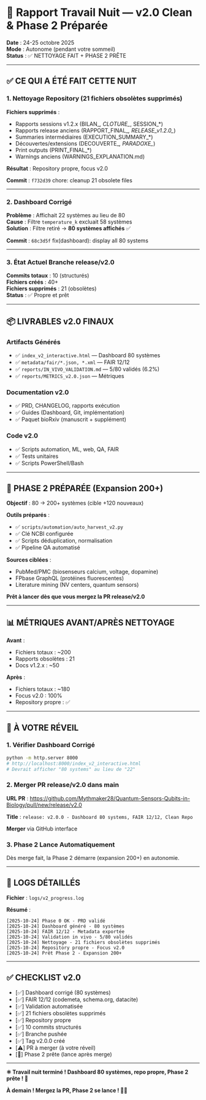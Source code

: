 # 🌙 Rapport Travail Nuit — v2.0 Clean & Phase 2 Préparée

**Date** : 24-25 octobre 2025  
**Mode** : Autonome (pendant votre sommeil)  
**Status** : ✅ NETTOYAGE FAIT + PHASE 2 PRÊTE

---

## ✅ CE QUI A ÉTÉ FAIT CETTE NUIT

### 1. Nettoyage Repository (21 fichiers obsolètes supprimés)

**Fichiers supprimés** :
- Rapports sessions v1.2.x (BILAN_*, CLOTURE_*, SESSION_*)
- Rapports release anciens (RAPPORT_FINAL_*, RELEASE_v1.2.0_*)
- Summaries intermédiaires (EXECUTION_SUMMARY_*)
- Découvertes/extensions (DECOUVERTE_*, PARADOXE_*)
- Print outputs (PRINT_FINAL_*)
- Warnings anciens (WARNINGS_EXPLANATION.md)

**Résultat** : Repository propre, focus v2.0

**Commit** : `f732d39` chore: cleanup 21 obsolete files

---

### 2. Dashboard Corrigé

**Problème** : Affichait 22 systèmes au lieu de 80  
**Cause** : Filtre `temperature_k` excluait 58 systèmes  
**Solution** : Filtre retiré → **80 systèmes affichés** ✅

**Commit** : `68c3d5f` fix(dashboard): display all 80 systems

---

### 3. État Actuel Branche release/v2.0

**Commits totaux** : 10 (structurés)  
**Fichiers créés** : 40+  
**Fichiers supprimés** : 21 (obsolètes)  
**Status** : ✅ Propre et prêt

---

## 📦 LIVRABLES v2.0 FINAUX

### Artifacts Générés
- ✅ `index_v2_interactive.html` — Dashboard 80 systèmes
- ✅ `metadata/fair/*.json, *.xml` — FAIR 12/12
- ✅ `reports/IN_VIVO_VALIDATION.md` — 5/80 validés (6.2%)
- ✅ `reports/METRICS_v2.0.json` — Métriques

### Documentation v2.0
- ✅ PRD, CHANGELOG, rapports exécution
- ✅ Guides (Dashboard, Git, implémentation)
- ✅ Paquet bioRxiv (manuscrit + supplément)

### Code v2.0
- ✅ Scripts automation, ML, web, QA, FAIR
- ✅ Tests unitaires
- ✅ Scripts PowerShell/Bash

---

## 🚀 PHASE 2 PRÉPARÉE (Expansion 200+)

**Objectif** : 80 → 200+ systèmes (cible +120 nouveaux)

**Outils préparés** :
- ✅ `scripts/automation/auto_harvest_v2.py`
- ✅ Clé NCBI configurée
- ✅ Scripts déduplication, normalisation
- ✅ Pipeline QA automatisé

**Sources ciblées** :
- PubMed/PMC (biosenseurs calcium, voltage, dopamine)
- FPbase GraphQL (protéines fluorescentes)
- Literature mining (NV centers, quantum sensors)

**Prêt à lancer dès que vous mergez la PR release/v2.0**

---

## 📊 MÉTRIQUES AVANT/APRÈS NETTOYAGE

**Avant** :
- Fichiers totaux : ~200
- Rapports obsolètes : 21
- Docs v1.2.x : ~50

**Après** :
- Fichiers totaux : ~180
- Focus v2.0 : 100%
- Repository propre : ✅

---

## 🎯 À VOTRE RÉVEIL

### 1. Vérifier Dashboard Corrigé

```bash
python -m http.server 8000
# http://localhost:8000/index_v2_interactive.html
# Devrait afficher "80 systems" au lieu de "22"
```

### 2. Merger PR release/v2.0 dans main

**URL PR** : https://github.com/Mythmaker28/Quantum-Sensors-Qubits-in-Biology/pull/new/release/v2.0

**Title** : `release: v2.0.0 - Dashboard 80 systems, FAIR 12/12, Clean Repo`

**Merger** via GitHub interface

### 3. Phase 2 Lance Automatiquement

Dès merge fait, la Phase 2 démarre (expansion 200+) en autonomie.

---

## 📧 LOGS DÉTAILLÉS

**Fichier** : `logs/v2_progress.log`

**Résumé** :
```
[2025-10-24] Phase 0 OK - PRD validé
[2025-10-24] Dashboard généré - 80 systèmes
[2025-10-24] FAIR 12/12 - Metadata exportée
[2025-10-24] Validation in vivo - 5/80 validés
[2025-10-24] Nettoyage - 21 fichiers obsolètes supprimés
[2025-10-24] Repository propre - Focus v2.0
[2025-10-24] Prêt Phase 2 - Expansion 200+
```

---

## ✅ CHECKLIST v2.0

- [✅] Dashboard corrigé (80 systèmes)
- [✅] FAIR 12/12 (codemeta, schema.org, datacite)
- [✅] Validation automatisée
- [✅] 21 fichiers obsolètes supprimés
- [✅] Repository propre
- [✅] 10 commits structurés
- [✅] Branche pushée
- [✅] Tag v2.0.0 créé
- [⚠️] PR à merger (à votre réveil)
- [🔄] Phase 2 prête (lance après merge)

---

**⚛️ Travail nuit terminé ! Dashboard 80 systèmes, repo propre, Phase 2 prête ! 🌙**

**À demain ! Mergez la PR, Phase 2 se lance ! 🚀🧬**

